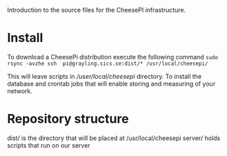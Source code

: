 
Introduction to the source files for the CheesePI infrastructure.

# Install

To download a CheesePi distribution execute the following command
`sudo rsync -avzhe ssh  pi@grayling.sics.se:dist/* /usr/local/cheesepi/`

This will leave scripts in  */user/local/cheesepi* directory. To install
the database and crontab jobs that will enable storing and measuring 
of your network.


# Repository structure

dist/ is the directory that will be placed at /usr/local/cheesepi
server/ holds scripts that run on our server
